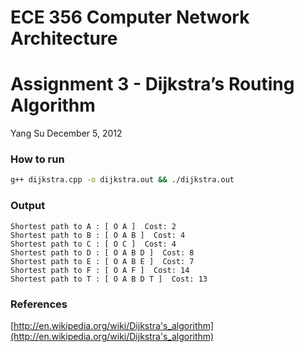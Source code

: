 # ECE 356 Computer Network Architecture
# Assignment 3 - Dijkstra’s Routing Algorithm
Yang Su
December 5, 2012

### How to run
```bash
g++ dijkstra.cpp -o dijkstra.out && ./dijkstra.out
```

### Output
```
Shortest path to A : [ O A ]  Cost: 2
Shortest path to B : [ O A B ]  Cost: 4
Shortest path to C : [ O C ]  Cost: 4
Shortest path to D : [ O A B D ]  Cost: 8
Shortest path to E : [ O A B E ]  Cost: 7
Shortest path to F : [ O A F ]  Cost: 14
Shortest path to T : [ O A B D T ]  Cost: 13
```

### References
[http://en.wikipedia.org/wiki/Dijkstra's_algorithm](http://en.wikipedia.org/wiki/Dijkstra's_algorithm)
